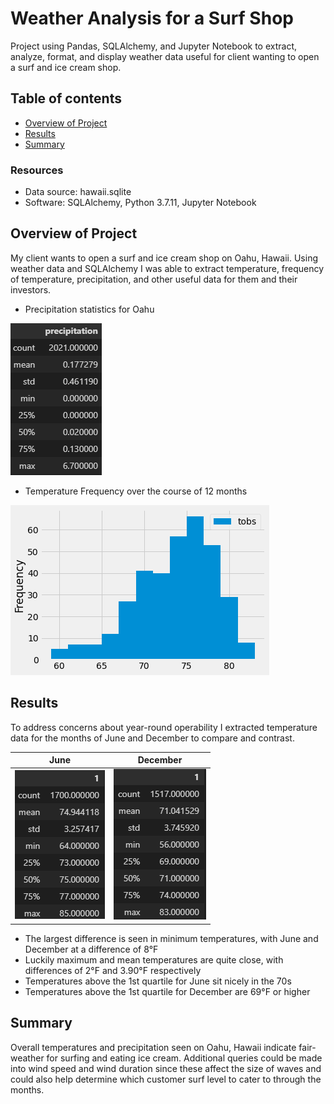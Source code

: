 # Weather Analysis for a Surf Shop
Project using Pandas, SQLAlchemy, and Jupyter Notebook to extract, analyze, format, and display weather data useful for client wanting to open a surf and ice cream shop.

## Table of contents
* [Overview of Project](#overview-of-project)
* [Results](#results)
* [Summary](#summary)

### Resources
- Data source: hawaii.sqlite
- Software: SQLAlchemy, Python 3.7.11, Jupyter Notebook

## Overview of Project
My client wants to open a surf and ice cream shop on Oahu, Hawaii. Using weather data and SQLAlchemy I was able to extract temperature, frequency of temperature, precipitation, and other useful data for them and their investors.

- Precipitation statistics for Oahu

![Precipitation](/Resources/precipitation.png)

- Temperature Frequency over the course of 12 months

![Temperature Frequency](/Resources/temp_frequency.png)

## Results
To address concerns about year-round operability I extracted temperature data for the months of June and December to compare and contrast.

June                       |  December
:-----------------------------------:|:-----------------------------------:
![June](/Resources/june_temps.png) |  ![December](/Resources/december_temps.png)

- The largest difference is seen in minimum temperatures, with June and December at a difference of 8°F
- Luckily maximum and mean temperatures are quite close, with differences of 2°F and 3.90°F respectively
- Temperatures above the 1st quartile for June sit nicely in the 70s
- Temperatures above the 1st quartile for December are 69°F or higher

## Summary
Overall temperatures and precipitation seen on Oahu, Hawaii indicate fair-weather for surfing and eating ice cream. Additional queries could be made into wind speed and wind duration since these affect the size of waves and could also help determine which customer surf level to cater to through the months.
